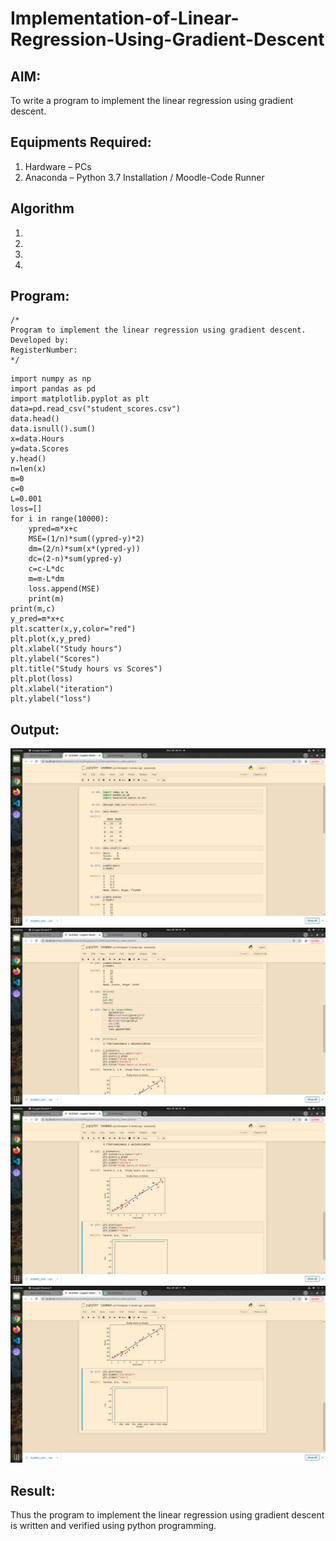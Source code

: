 # Implementation-of-Linear-Regression-Using-Gradient-Descent

## AIM:
To write a program to implement the linear regression using gradient descent.

## Equipments Required:
1. Hardware – PCs
2. Anaconda – Python 3.7 Installation / Moodle-Code Runner

## Algorithm
1. 
2. 
3. 
4. 

## Program:
```
/*
Program to implement the linear regression using gradient descent.
Developed by: 
RegisterNumber:  
*/
```
~~~
import numpy as np
import pandas as pd
import matplotlib.pyplot as plt
data=pd.read_csv("student_scores.csv")
data.head()
data.isnull().sum()
x=data.Hours
y=data.Scores
y.head()
n=len(x)
m=0
c=0
L=0.001
loss=[]
for i in range(10000):
    ypred=m*x+c
    MSE=(1/n)*sum((ypred-y)*2)
    dm=(2/n)*sum(x*(ypred-y))
    dc=(2-n)*sum(ypred-y)
    c=c-L*dc
    m=m-L*dm
    loss.append(MSE)
    print(m)
print(m,c)
y_pred=m*x+c
plt.scatter(x,y,color="red")
plt.plot(x,y_pred)
plt.xlabel("Study hours")
plt.ylabel("Scores")
plt.title("Study hours vs Scores")
plt.plot(loss)
plt.xlabel("iteration")
plt.ylabel("loss")
~~~

## Output:
![linear regression using gradient descent](https://github.com/RanjithD18/Implementation-of-Linear-Regression-Using-Gradient-Descent/blob/main/1.jpeg)
![linear regression using gradient descent](https://github.com/RanjithD18/Implementation-of-Linear-Regression-Using-Gradient-Descent/blob/main/2.jpeg)
![linear regression using gradient descent](https://github.com/RanjithD18/Implementation-of-Linear-Regression-Using-Gradient-Descent/blob/main/3.jpeg)
![linear regression using gradient descent](https://github.com/RanjithD18/Implementation-of-Linear-Regression-Using-Gradient-Descent/blob/main/4.jpeg)

## Result:
Thus the program to implement the linear regression using gradient descent is written and verified using python programming.
